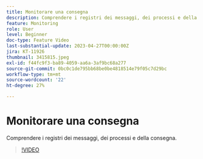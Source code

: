 ```yaml
---
title: Monitorare una consegna
description: Comprendere i registri dei messaggi, dei processi e della consegna.
feature: Monitoring
role: User
level: Beginner
doc-type: Feature Video
last-substantial-update: 2023-04-27T00:00:00Z
jira: KT-11926
thumbnail: 3415815.jpeg
exl-id: f44fc9f3-ba89-4059-aa6a-3af9bc68a277
source-git-commit: 0bc0c1de795bb68be0be4818514e79f05c7d29bc
workflow-type: tm+mt
source-wordcount: '22'
ht-degree: 27%

---
```


# Monitorare una consegna

Comprendere i registri dei messaggi, dei processi e della consegna.

>[!VIDEO](https://video.tv.adobe.com/v/3415815/?learn=on)
